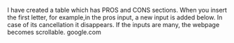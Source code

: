 I have created a table which has PROS and CONS sections.
When you insert the first letter, for example,in the pros input,
a new input is added below.
In case of its cancellation it disappears.
If the inputs are many, the webpage becomes scrollable.
google.com
